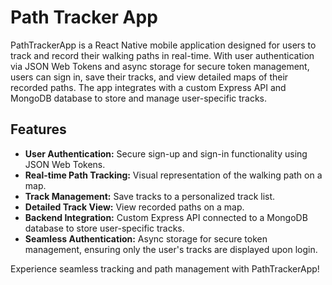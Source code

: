 # Path Tracker App

PathTrackerApp is a React Native mobile application designed for users to track and record their walking paths in real-time. With user authentication via JSON Web Tokens and async storage for secure token management, users can sign in, save their tracks, and view detailed maps of their recorded paths. The app integrates with a custom Express API and MongoDB database to store and manage user-specific tracks.

## Features

- **User Authentication:** Secure sign-up and sign-in functionality using JSON Web Tokens.
- **Real-time Path Tracking:** Visual representation of the walking path on a map.
- **Track Management:** Save tracks to a personalized track list.
- **Detailed Track View:** View recorded paths on a map.
- **Backend Integration:** Custom Express API connected to a MongoDB database to store user-specific tracks.
- **Seamless Authentication:** Async storage for secure token management, ensuring only the user's tracks are displayed upon login.

Experience seamless tracking and path management with PathTrackerApp!

